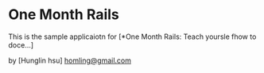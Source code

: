 # One Month Rails

This is the sample applicaiotn for 
[*One Month Rails: Teach yoursle fhow to doce...]

by [Hunglin hsu] homling@gmail.com